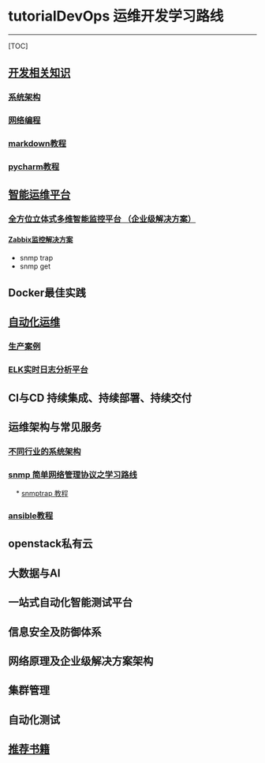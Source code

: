 # tutorialDevOps 运维开发学习路线
---

[TOC]



## [开发相关知识](https://github.com/shower2013/tutorialDevOps/tree/master/develop)


### [系统架构](https://github.com/shower2013/tutorialDevOps/blob/master/develop/systemArchitecture.md)

### [网络编程](https://github.com/shower2013/tutorialDevOps/tree/master/develop/network_program)

### []()

### []()

### [markdown教程](https://github.com/shower2013/tutorialDevOps/blob/master/develop/markdownTutorial.md)

### [pycharm教程](https://github.com/shower2013/tutorialDevOps/blob/master/develop/pycharmTutorial.md)




## [智能运维平台](https://github.com/shower2013/tutorialDevOps/tree/master/AIOpPlatform)

### [全方位立体式多维智能监控平台 （企业级解决方案）](https://github.com/shower2013/tutorialDevOps/blob/master/AIOpPlatform/monitPlatform.md)

#### [Zabbix监控解决方案](https://github.com/shower2013/tutorialDevOps/blob/master/AIOpPlatform/zabbix/zabbixMonitor.md) 
  * snmp trap
  * snmp get 




## Docker最佳实践




## [自动化运维](https://github.com/shower2013/tutorialDevOps/blob/master/automatedOperation/)

### [生产案例](https://github.com/shower2013/tutorialDevOps/blob/master/automatedOperation/productCase.md)

### [ELK实时日志分析平台](https://github.com/shower2013/tutorialDevOps/blob/master/automatedOperation/ELKTutorial.md)





## CI与CD 持续集成、持续部署、持续交付





## 运维架构与常见服务

### [不同行业的系统架构](https://github.com/shower2013/tutorialDevOps/tree/master/operationalArchitectureCommonService/industryArchitecture)

### [snmp 简单网络管理协议之学习路线](https://github.com/shower2013/tutorialDevOps/blob/master/operationalArchitectureCommonService/snmpTutorial.md)
     * [snmptrap 教程](https://github.com/shower2013/tutorialDevOps/blob/master/operationalArchitectureCommonService/snmpTrap.md)

### [ansible教程](https://github.com/shower2013/tutorialDevOps/blob/master/operationalArchitectureCommonService/ansibleTutorial.md)




## openstack私有云




## 大数据与AI




## 一站式自动化智能测试平台




## 信息安全及防御体系




##  网络原理及企业级解决方案架构





## 集群管理




## 自动化测试




## [推荐书籍](https://github.com/shower2013/tutorialDevOps/tree/master/books)





